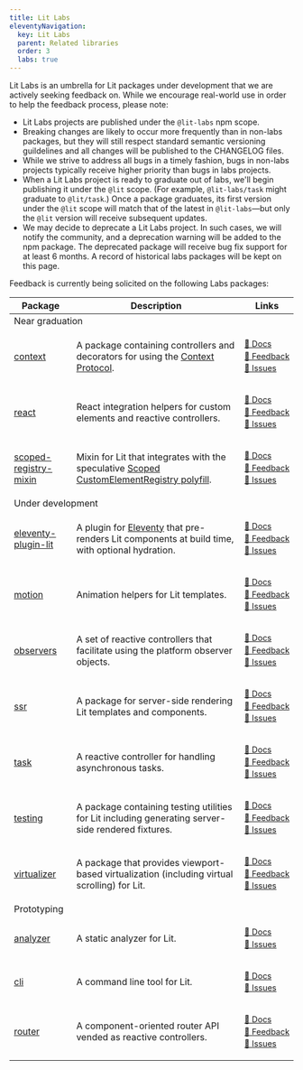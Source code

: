 ```yaml
---
title: Lit Labs
eleventyNavigation:
  key: Lit Labs
  parent: Related libraries
  order: 3
  labs: true
---
```


Lit Labs is an umbrella for Lit packages under development that we are actively seeking feedback on. While we encourage real-world use in order to help the feedback process, please note:

- Lit Labs projects are published under the `@lit-labs` npm scope.
- Breaking changes are likely to occur more frequently than in non-labs packages, but they will still respect standard semantic versioning guildelines and all changes will be published to the CHANGELOG files.
- While we strive to address all bugs in a timely fashion, bugs in non-labs projects typically receive higher priority than bugs in labs projects.
- When a Lit Labs project is ready to graduate out of labs, we'll begin publishing it under the `@lit` scope. (For example, `@lit-labs/task` might graduate to `@lit/task`.) Once a package graduates, its first version under the `@lit` scope will match that of the latest in `@lit-labs`—but only the `@lit` version will receive subsequent updates.
- We may decide to deprecate a Lit Labs project. In such cases, we will notify the community, and a deprecation warning will be added to the npm package. The deprecated package will receive bug fix support for at least 6 months. A record of historical labs packages will be kept on this page.

Feedback is currently being solicited on the following Labs packages:

<style>
  .labs-table-links {
    font-size: 0.9em;
    line-height: 1.5;
  }
</style>

<table class="directory">
<thead><tr><th>Package</th><th>Description</th><th>Links</th></tr></thead>
<tbody>
<tr class="subheading"><td colspan=3>Near graduation</td></tr>
<tr>
<td>

[context](https://www.npmjs.com/package/@lit-labs/context)

</td>
<td>

A package containing controllers and decorators for using the [Context Protocol](https://github.com/webcomponents-cg/community-protocols/blob/main/proposals/context.md).

</td>
<td class="labs-table-links">

[📄&nbsp;Docs](/docs/v2/data/context/ "Docs")<br>[💬&nbsp;Feedback](https://github.com/lit/lit/discussions/3302 "Feedback")<br>[🐞&nbsp;Issues](https://github.com/lit/lit/issues?q=is%3Aissue+is%3Aopen+in%3Atitle+%5Blabs%2Fcontext%5D "Issues")

</td>
</tr>

<tr>
<td>

[react](https://www.npmjs.com/package/@lit-labs/react)

</td>
<td>React integration helpers for custom elements and reactive controllers.</td>
<td class="labs-table-links">

[📄&nbsp;Docs](https://github.com/lit/lit/tree/main/packages/labs/react#readme "Docs")<br>[💬&nbsp;Feedback](https://github.com/lit/lit/discussions/3358 "Feedback")<br>[🐞&nbsp;Issues](https://github.com/lit/lit/issues?q=is%3Aissue+is%3Aopen+in%3Atitle+%5Blabs%2Freact%5D "Issues")

</td>
</tr>

<tr>
<td>

[scoped-registry-mixin](https://www.npmjs.com/package/@lit-labs/scoped-registry-mixin)

</td>
<td>

Mixin for Lit that integrates with the speculative [Scoped CustomElementRegistry polyfill](https://github.com/webcomponents/polyfills/tree/master/packages/scoped-custom-element-registry).

</td>
<td class="labs-table-links">

[📄&nbsp;Docs](https://github.com/lit/lit/tree/main/packages/labs/scoped-registry-mixin#readme "Docs")<br>[💬&nbsp;Feedback](https://github.com/lit/lit/discussions/3364 "Feedback")<br>[🐞&nbsp;Issues](https://github.com/lit/lit/issues?q=is%3Aissue+is%3Aopen+in%3Atitle+%5Blabs%2Fscoped-registry-mixin%5D "Issues")

</td>
</tr>

<tr class="subheading"><td colspan=3>Under development</td></tr>

<tr>
<td>

[eleventy-plugin-lit](https://www.npmjs.com/package/@lit-labs/eleventy-plugin-lit)

</td>
<td>

A plugin for [Eleventy](https://www.11ty.dev) that pre-renders Lit components at build time, with optional hydration.

</td>
<td class="labs-table-links">

[📄&nbsp;Docs](https://github.com/lit/lit/tree/main/packages/labs/eleventy-plugin-lit#readme "Docs")<br>[💬&nbsp;Feedback](https://github.com/lit/lit/discussions/3356 "Feedback")<br>[🐞&nbsp;Issues](https://github.com/lit/lit/issues?q=is%3Aissue+is%3Aopen+in%3Atitle+%5Blabs%2Feleventy-plugin-lit%5D "Issues")

</td>
</tr>

<tr>
<td>

[motion](https://www.npmjs.com/package/@lit-labs/motion)

</td>
<td>Animation helpers for Lit templates.</td>
<td class="labs-table-links">

[📄&nbsp;Docs](https://github.com/lit/lit/tree/main/packages/labs/motion#readme "Docs")<br>[💬&nbsp;Feedback](https://github.com/lit/lit/discussions/3351 "Feedback")<br>[🐞&nbsp;Issues](https://github.com/lit/lit/issues?q=is%3Aissue+is%3Aopen+in%3Atitle+%5Blabs%2Fmotion%5D "Issues")

</td>
</tr>

<tr>
<td>

[observers](https://www.npmjs.com/package/@lit-labs/observers)

</td>
<td>A set of reactive controllers that facilitate using the platform observer objects.</td>
<td class="labs-table-links">

[📄&nbsp;Docs](https://github.com/lit/lit/tree/main/packages/labs/observers#readme "Docs")<br>[💬&nbsp;Feedback](https://github.com/lit/lit/discussions/3355 "Feedback")<br>[🐞&nbsp;Issues](https://github.com/lit/lit/issues?q=is%3Aissue+is%3Aopen+in%3Atitle+%5Blabs%2Fobservers%5D "Issues")

</td>
</tr>

<tr>
<td>

[ssr](https://www.npmjs.com/package/@lit-labs/ssr)

</td>
<td>A package for server-side rendering Lit templates and components.</td>
<td class="labs-table-links">

[📄&nbsp;Docs](/docs/v2/ssr/overview "Docs")<br>[💬&nbsp;Feedback](https://github.com/lit/lit/discussions/3353 "Feedback")<br>[🐞&nbsp;Issues](https://github.com/lit/lit/issues?q=is%3Aissue+is%3Aopen+in%3Atitle+%5Blabs%2Fssr%5D "Issues")

</td>
</tr>

<tr>
<td>

[task](https://www.npmjs.com/package/@lit-labs/task)

</td>
<td>A reactive controller for handling asynchronous tasks.</td>
<td class="labs-table-links">

[📄&nbsp;Docs](https://github.com/lit/lit/tree/main/packages/labs/task#readme "Docs")<br>[💬&nbsp;Feedback](https://github.com/lit/lit/discussions/3361 "Feedback")<br>[🐞&nbsp;Issues](https://github.com/lit/lit/issues?q=is%3Aissue+is%3Aopen+in%3Atitle+%5Blabs%2Ftask%5D "Issues")

</td>
</tr>

<tr>
<td>

[testing](https://www.npmjs.com/package/@lit-labs/testing)

</td>
<td>A package containing testing utilities for Lit including generating server-side rendered fixtures.</td>
<td class="labs-table-links">

[📄&nbsp;Docs](https://github.com/lit/lit/tree/main/packages/labs/testing#readme "Docs")<br>[💬&nbsp;Feedback](https://github.com/lit/lit/discussions/3359 "Feedback")<br>[🐞&nbsp;Issues](https://github.com/lit/lit/issues?q=is%3Aissue+is%3Aopen+in%3Atitle+%5Blabs%2Ftesting%5D "Issues")

</td>
</tr>

<tr>
<td>

[virtualizer](https://www.npmjs.com/package/@lit-labs/virtualizer)

</td>
<td>A package that provides viewport-based virtualization (including virtual scrolling) for Lit.</td>
<td class="labs-table-links">

[📄&nbsp;Docs](https://github.com/lit/lit/tree/main/packages/labs/virtualizer#readme "Docs")<br>[💬&nbsp;Feedback](https://github.com/lit/lit/discussions/3362 "Feedback")<br>[🐞&nbsp;Issues](https://github.com/lit/lit/issues?q=is%3Aissue+is%3Aopen+in%3Atitle+%5Blabs%2Fvirtualizer%5D "Issues")

</td>
</tr>

<tr class="subheading"><td colspan=3>Prototyping</td></tr>

<tr>
<td>

[analyzer](https://www.npmjs.com/package/@lit-labs/analyzer)

</td>
<td>A static analyzer for Lit.</td>
<td class="labs-table-links">

[📄&nbsp;Docs](https://github.com/lit/lit/tree/main/packages/labs/analyzer#readme "Docs")<br>[🐞&nbsp;Issues](https://github.com/lit/lit/issues?q=is%3Aissue+is%3Aopen+in%3Atitle+%5Blabs%2Fanalyzer%5D "Issues")

</td>
</tr>

<tr>
<td>

[cli](https://www.npmjs.com/package/@lit-labs/cli)

</td>
<td>A command line tool for Lit.</td>
<td class="labs-table-links">

[📄&nbsp;Docs](https://github.com/lit/lit/tree/main/packages/labs/cli#readme "Docs")<br>[🐞&nbsp;Issues](https://github.com/lit/lit/issues?q=is%3Aissue+is%3Aopen+in%3Atitle+%5Blabs%2Fcli%5D "Issues")

</td>
</tr>

<tr>
<td>

[router](https://www.npmjs.com/package/@lit-labs/router)

</td>
<td>A component-oriented router API vended as reactive controllers.</td>
<td class="labs-table-links">

[📄&nbsp;Docs](https://github.com/lit/lit/tree/main/packages/labs/router#readme "Docs")<br>[💬&nbsp;Feedback](https://github.com/lit/lit/discussions/3354 "Feedback")<br>[🐞&nbsp;Issues](https://github.com/lit/lit/issues?q=is%3Aissue+is%3Aopen+in%3Atitle+%5Blabs%2Frouter%5D "Issues")

</td>
</tr>

</tbody>
</table>
